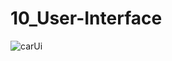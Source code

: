 # 10_User-Interface

![carUi](https://user-images.githubusercontent.com/61475220/93969025-8c554700-fd88-11ea-9fff-759858019a09.png)